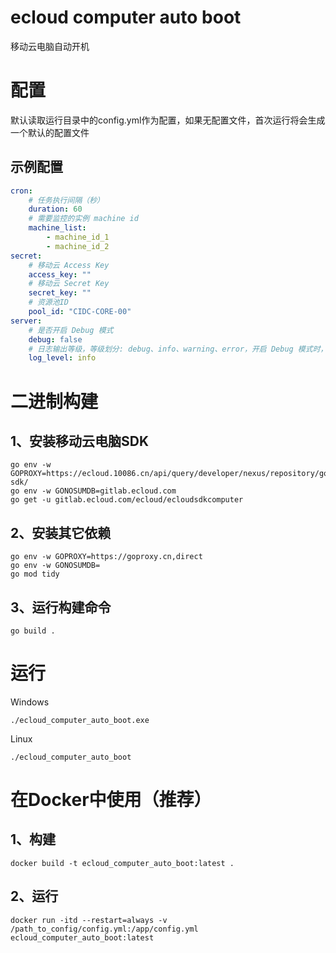 # ecloud computer auto boot
移动云电脑自动开机

# 配置
默认读取运行目录中的config.yml作为配置，如果无配置文件，首次运行将会生成一个默认的配置文件

## 示例配置
```yaml
cron:
    # 任务执行间隔（秒）
    duration: 60
    # 需要监控的实例 machine id
    machine_list:
        - machine_id_1
        - machine_id_2
secret:
    # 移动云 Access Key
    access_key: ""
    # 移动云 Secret Key
    secret_key: ""
    # 资源池ID
    pool_id: "CIDC-CORE-00"
server:
    # 是否开启 Debug 模式
    debug: false
    # 日志输出等级，等级划分: debug、info、warning、error，开启 Debug 模式时，此配置无效
    log_level: info

```

# 二进制构建

## 1、安装移动云电脑SDK
```shell
go env -w GOPROXY=https://ecloud.10086.cn/api/query/developer/nexus/repository/go-sdk/
go env -w GONOSUMDB=gitlab.ecloud.com
go get -u gitlab.ecloud.com/ecloud/ecloudsdkcomputer
```

## 2、安装其它依赖
```shell
go env -w GOPROXY=https://goproxy.cn,direct
go env -w GONOSUMDB=
go mod tidy
```

## 3、运行构建命令
```shell
go build .
```

# 运行
Windows
```shell
./ecloud_computer_auto_boot.exe
```

Linux
```shell
./ecloud_computer_auto_boot
```

# 在Docker中使用（推荐）
## 1、构建
```shell
docker build -t ecloud_computer_auto_boot:latest .
```

## 2、运行
```shell
docker run -itd --restart=always -v /path_to_config/config.yml:/app/config.yml ecloud_computer_auto_boot:latest
```